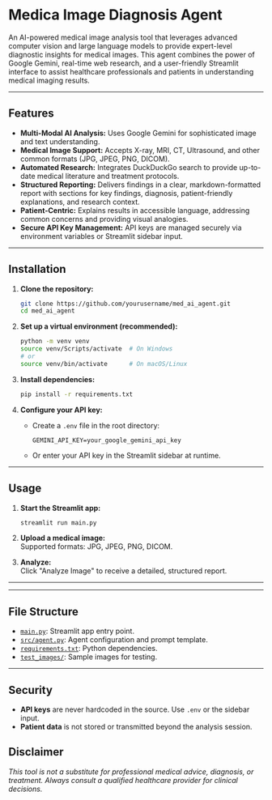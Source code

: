 # Medica Image Diagnosis Agent

An AI-powered medical image analysis tool that leverages advanced computer vision and large language models to provide expert-level diagnostic insights for medical images. This agent combines the power of Google Gemini, real-time web research, and a user-friendly Streamlit interface to assist healthcare professionals and patients in understanding medical imaging results.

---

## Features

- **Multi-Modal AI Analysis:** Uses Google Gemini for sophisticated image and text understanding.
- **Medical Image Support:** Accepts X-ray, MRI, CT, Ultrasound, and other common formats (JPG, JPEG, PNG, DICOM).
- **Automated Research:** Integrates DuckDuckGo search to provide up-to-date medical literature and treatment protocols.
- **Structured Reporting:** Delivers findings in a clear, markdown-formatted report with sections for key findings, diagnosis, patient-friendly explanations, and research context.
- **Patient-Centric:** Explains results in accessible language, addressing common concerns and providing visual analogies.
- **Secure API Key Management:** API keys are managed securely via environment variables or Streamlit sidebar input.

---

## Installation

1. **Clone the repository:**
   ```sh
   git clone https://github.com/yourusername/med_ai_agent.git
   cd med_ai_agent
   ```

2. **Set up a virtual environment (recommended):**
   ```sh
   python -m venv venv
   source venv/Scripts/activate  # On Windows
   # or
   source venv/bin/activate      # On macOS/Linux
   ```

3. **Install dependencies:**
   ```sh
   pip install -r requirements.txt
   ```

4. **Configure your API key:**
   - Create a `.env` file in the root directory:
     ```
     GEMINI_API_KEY=your_google_gemini_api_key
     ```
   - Or enter your API key in the Streamlit sidebar at runtime.

---

## Usage

1. **Start the Streamlit app:**
   ```sh
   streamlit run main.py
   ```

2. **Upload a medical image:**  
   Supported formats: JPG, JPEG, PNG, DICOM.

3. **Analyze:**  
   Click "Analyze Image" to receive a detailed, structured report.

---

---

## File Structure

- [`main.py`](main.py): Streamlit app entry point.
- [`src/agent.py`](src/agent.py): Agent configuration and prompt template.
- [`requirements.txt`](requirements.txt): Python dependencies.
- [`test_images/`](test_images/): Sample images for testing.

---

## Security

- **API keys** are never hardcoded in the source. Use `.env` or the sidebar input.
- **Patient data** is not stored or transmitted beyond the analysis session.



## Disclaimer

_This tool is not a substitute for professional medical advice, diagnosis, or treatment. Always consult a qualified healthcare provider for clinical decisions._